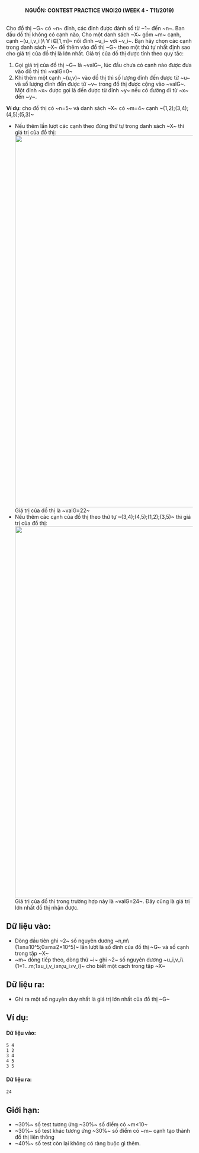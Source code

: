 **<center>NGUỒN: CONTEST PRACTICE VNOI20 (WEEK 4 - T11/2019)</center>**
<br>

Cho đồ thị ~G~ có ~n~ đỉnh, các đỉnh được đánh số từ ~1~ đến ~n~. Ban đầu đồ thị không có cạnh nào. Cho một danh sách ~X~ gồm ~m~ cạnh, cạnh ~(u_i,v_i )\  ∀ i∈[1,m]~ nối đỉnh ~u_i~ với ~v_i~. Bạn hãy chọn các cạnh trong danh sách ~X~ để thêm vào đồ thị ~G~ theo một thứ tự nhất định sao cho giá trị của đồ thị là lớn nhất. Giá trị của đồ thị được tính theo quy tắc:

1. Gọi giá trị của đồ thị ~G~ là ~valG~, lúc đầu chưa có cạnh nào được đưa vào đồ thị thì ~valG=0~
2. Khi thêm một cạnh ~(u,v)~ vào đồ thị thì số lượng đỉnh đến được từ ~u~ và số lượng đỉnh đến được từ ~v~ trong đồ thị được cộng vào ~valG~. Một đỉnh ~x~ được gọi là đến được từ đỉnh ~y~ nếu có đường đi từ ~x~ đến ~y~.

**Ví dụ**: cho đồ thị có ~n=5~ và danh sách ~X~ có ~m=4~ cạnh ~(1,2);(3,4);(4,5);(5,3)~ 
- Nếu thêm lần lượt các cạnh theo đúng thứ tự trong danh sách ~X~ thì giá trị của đồ thị: <center><img src="/images/problems/1014/valg1.svg" width=1000px></center>Giá trị của đồ thị là ~valG=22~
- Nếu thêm các cạnh của đồ thị theo thứ tự ~(3,4);(4,5);(1,2);(3,5)~ thì giá trị của đồ thị: <center><img src="/images/problems/1014/valg2.svg" width=1000px></center>Giá trị của đồ thị trong trường hợp này là ~valG=24~. Đây cũng là giá trị lớn nhất đồ thị nhận được.

## Dữ liệu vào:
+ Dòng đầu tiên ghi ~2~ số nguyên dương ~n,m\ (1≤n≤10^5;0≤m≤2×10^5)~ lần lượt là số đỉnh của đồ thị ~G~ và số cạnh trong tập ~X~
+ ~m~ dòng tiếp theo, dòng thứ ~i~ ghi ~2~ số nguyên dương ~u_i,v_i\  (1=1…m;1≤u_i,v_i≤n;u_i≠v_i)~ cho biết một cạch trong tập ~X~

## Dữ liệu ra:
- Ghi ra một số nguyên duy nhất là giá trị lớn nhất của đồ thị ~G~

## Ví dụ:
#### Dữ liệu vào:
```
5 4
1 2
3 4
4 5
3 5
```

#### Dữ liệu ra:
```
24
```

## Giới hạn:
+ ~30\%~ số test tương ứng ~30\%~ số điểm có ~m≤10~
+ ~30\%~ số test khác tương ứng ~30\%~ số điểm có ~m~ cạnh tạo thành đồ thị liên thông
+ ~40\%~ số test còn lại không có ràng buộc gì thêm.
